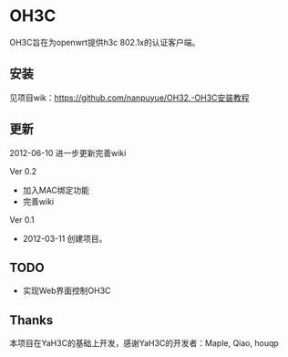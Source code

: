 OH3C
====

OH3C旨在为openwrt提供h3c 802.1x的认证客户端。

安装
-----

见项目wik：https://github.com/nanpuyue/OH32.-OH3C安装教程

更新
-------

2012-06-10 进一步更新完善wiki

Ver 0.2

* 加入MAC绑定功能
* 完善wiki

Ver 0.1

* 2012-03-11 创建项目。

TODO
----

* 实现Web界面控制OH3C

Thanks
------

本项目在YaH3C的基础上开发，感谢YaH3C的开发者：Maple, Qiao, houqp
